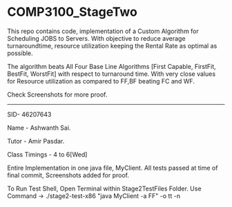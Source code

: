 # COMP3100_StageTwo
This repo contains code, implementation of a Custom Algorithm for Scheduling JOBS to Servers. With objective to reduce average turnaroundtime, resource utilization keeping the Rental Rate as optimal as possible.

The algorithm beats All Four Base Line Algorithms [First Capable, FirstFit, BestFit, WorstFit] with respect to turnaround time. With very close values for Resource utilization as compared to FF,BF beating FC and WF. 

Check Screenshots for more proof. 

-----------------------------------------------------------------------------------------------------------------------------------------------------------

SID- 46207643

Name - Ashwanth Sai.

Tutor - Amir Pasdar.

Class Timings - 4 to 6[Wed]

Entire Implementation in one java file, MyClient. All tests passed at time of final commit, Screenshots added for proof.


To Run Test Shell, Open Terminal within Stage2TestFiles Folder. Use Command -> ./stage2-test-x86 "java MyClient -a FF" -o tt -n
